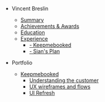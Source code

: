 - Vincent Breslin
  - [Summary](/#Summary)
  - [Achievements & Awards](/#achievements-amp-awards)
  - [Education](/#Education)
  - [Experience](/#experience)
    - [- Keepmebooked](/#experience)
    - [- Sian's Plan](/#experience)

- Portfolio
  - [Keepmebooked](keepmebooked.md)
    - [Understanding the customer](#understanding-the-customer)
    - [UX wireframes and flows](#ux-wireframes-and-flows)
    - [UI Refresh](#)

